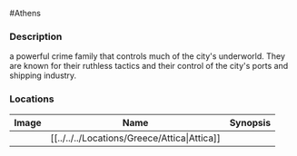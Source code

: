 #Athens 
### Description
a powerful crime family that controls much of the city's underworld. They are known for their ruthless tactics and their control of the city's ports and shipping industry.

### Locations

| Image | Name   | Synopsis |
| ----- | ------ | -------- |
|       | [[../../../Locations/Greece/Attica\|Attica]] |          |
